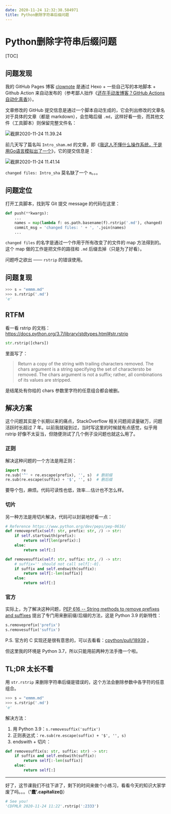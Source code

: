 ```yaml
---
date: 2020-11-24 12:32:38.584971
title: Python删除字符串后缀问题
---
```

# Python删除字符串后缀问题

[TOC]

## 问题发现

我的 GitHub Pages 博客 [clownote](https://clownote.github.io) 是通过 Hexo + 一些自己写的本地脚本 + Github Action 来自动发布的（参考鄙人拙作《[还在手动发博客？GitHub Actions自动化真香](https://blog.csdn.net/u012419550/article/details/107594751)》）。

文章修改的 GitHub 提交信息是通过一个脚本自动生成的，它会列出修改的文章名对于具体的文章（都是 markdown），会忽略后缀 `.md`，这样好看一些，而其他文件（工具脚本）则保留完整文件名：

![截屏2020-11-24 11.39.24](https://tva1.sinaimg.cn/large/0081Kckwly1gl041kzke7j30n50ai0u3.jpg)

前几天写了篇名叫 `Intro_sham.md` 的文章，即《[我这人不懂什么操作系统，于是用Go语言模拟出了一个](https://blog.csdn.net/u012419550/article/details/109731346)》，它的提交信息是：

![截屏2020-11-24 11.41.14](https://tva1.sinaimg.cn/large/0081Kckwly1gl043el96rj30k303c3yq.jpg)

`changed files: Intro_sha` 莫名缺了一个 `m`。。。

## 问题定位

打开工具脚本，找到写 Git 提交 message 的代码在这里：

```python
def push(**kwargs):
    ...
    names = map(lambda f: os.path.basename(f).rstrip('.md'), changed)
    commit_msg = 'changed files: ' + ', '.join(names)
    ...
```

`changed files` 的名字是通过一个作用于所有改变了的文件的 map 方法得到的。这个 map 做的工作是把文件的路径和 `.md` 后缀去掉（只是为了好看）。

问题呼之欲出 —— `rstrip` 的错误使用。

## 问题复现

```python
>>> s = "emmm.md"
>>> s.rstrip('.md')
'e'
```

## RTFM

看一看 rstrip 的文档：https://docs.python.org/3.7/library/stdtypes.html#str.rstrip

```python
str.rstrip([chars])
```

里面写了：

> Return a copy of the string with trailing characters removed. 
> The chars argument is a string specifying the set of charactersto be removed. 
> The chars argument is not a suffix; rather, all combinations of its values are stripped.

是结尾处有你给的 chars 参数里字符的任意组合都会被删。

## 解决方案

这个问题其实是个长期以来的痛点，StackOverflow 相关问题阅读量破万，问题活跃时长超过 7 年。以前我就碰到过，当时写这里的时候就有点感觉，似乎用 rstrip 好像不太妥当，但随便测试了几个例子没问题也就这么用了。

### 正则

解决这种问题的一个方法是用正则：

```python
import re
re.sub('^' + re.escape(prefix), '', s)  # 删前缀
re.sub(re.escape(suffix) + '$', '', s)  # 删后缀
```

要导个包，麻烦。代码可读性也低，效率....估计也不怎么样。

### 切片

另一种方法是用切片解决，代码可以封装地好看一点：

```python
# Reference https://www.python.org/dev/peps/pep-0616/
def removeprefix(self: str, prefix: str, /) -> str:
    if self.startswith(prefix):
        return self[len(prefix):]
    else:
        return self[:]

def removesuffix(self: str, suffix: str, /) -> str:
    # suffix='' should not call self[:-0].
    if suffix and self.endswith(suffix):
        return self[:-len(suffix)]
    else:
        return self[:]
```

### 官方

实际上，为了解决这种问题，[PEP 616 -- String methods to remove prefixes and suffixes](https://www.python.org/dev/peps/pep-0616/) 提出了专门用来删前缀/后缀的方法，这是 Python 3.9 的新特性：

```python
s.removeprefix('prefix')
s.removesuffix('suffix')
```

P.S. 官方的 C 实现还是很有意思的，可以去看看：[cpython/pull/18939](https://github.com/python/cpython/pull/18939/files) 。

但这里我的环境是 Python 3.7，所以只能用前两种方法手撸一个啦。

## TL;DR 太长不看

用 `str.rstrip` 来删除字符串后缀是错误的，这个方法会删除参数中各字符的任意组合。

```python
>>> s = "emmm.md"
>>> s.rstrip('.md')
'e'
```

解决方法：

1. 用 Python 3.9：`s.removesuffix('suffix')`
2. 正则表达式：`re.sub(re.escape(suffix) + '$', '', s)`
3. endswith + 切片：

```python
def removesuffix(s: str, suffix: str) -> str:
    if suffix and self.endswith(suffix):
        return self[:-len(suffix)]
    else:
        return self[:]
```

---

好了，这节课我们不往下讲了，剩下的时间来做个小练习，看看今天的知识大家学废了吗。。。（**'蠢'.capitalize()**）

```python
# See you!
'CDFMLR 2020-11-24 11:22'.rstrip(':2333')
```

